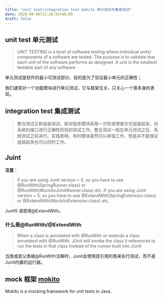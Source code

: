 ```yaml
---
title: "unit test/integration test mokito 单元测试与集成测试"
date: 2020-08-06T22:26:03+08:00
draft: false
---
```


## unit test 单元测试

>UNIT TESTING is a level of software testing where individual units/ components of a software are tested. The purpose is to validate that each unit of the software performs as designed. A unit is the smallest testable part of any software

单元测试是软件的最小可测试部分，目的是为了验证最小单元的正确性；

我们通常对一个功能模块进行单元测试，它与框架无关，只关心一个类本身的表现。


## integration test 集成测试

>整合测试又称组装测试，即对程序模块采用一次性或增值方式组装起来，对系统的接口进行正确性检验的测试工作。整合测试一般在单元测试之后、系统测试之前进行。实践表明，有时模块虽然可以单独工作，但是并不能保证组装起来也可以同时工作。

## Juint

__注意__：
>If you are using Junit version < 5, so you have to use @RunWith(SpringRunner.class) or @RunWith(MockitoJUnitRunner.class) etc.
If you are using Junit version = 5, so you have to use @ExtendWith(SpringExtension.class) or @ExtendWith(MockitoExtension.class) etc.

Junit5 请使用@ExtendWith。

### 什么是@RunWith/@ExtendWith

>When a class is annotated with @RunWith or extends a class annotated with @RunWith, JUnit will invoke the class it references to run the tests in that class instead of the runner built into JUnit

当类或其父类被@RunWith注解时，Junit会使用其引用的类来执行测试，而不是Junit内置的运行器。

## mock 框架 [mokito](https://site.mockito.org/)

Mokito is a mocking framework for unit tests in Java.

